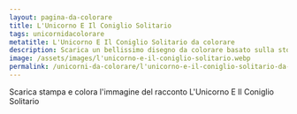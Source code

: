 ```yaml
---
layout: pagina-da-colorare
title: L'Unicorno E Il Coniglio Solitario
tags: unicornidacolorare
metatitle: L'Unicorno E Il Coniglio Solitario da colorare
description: Scarica un bellissimo disegno da colorare basato sulla storia L'Unicorno E Il Coniglio Solitario
image: /assets/images/l'unicorno-e-il-coniglio-solitario.webp
permalink: /unicorni-da-colorare/l'unicorno-e-il-coniglio-solitario-da-colorare.html
---
```

Scarica stampa e colora l'immagine del racconto L'Unicorno E Il Coniglio Solitario
